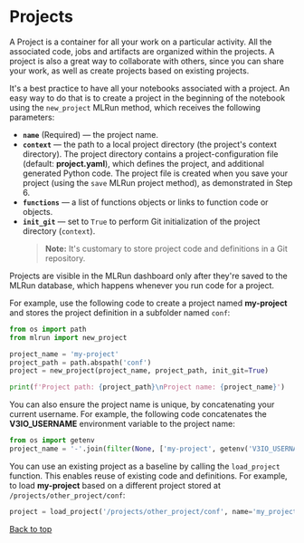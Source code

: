 <a id="top"></a>
# Projects

A Project is a container for all your work on a particular activity. All the associated code, jobs and artifacts are organized within the projects. A project is also a great way to collaborate with others, since you can share your work, as well as create projects based on existing projects.


It's a best practice to have all your notebooks associated with a project. An easy way to do that is to create a project in the beginning of the notebook using the `new_project` MLRun method, which receives the following parameters:

- **`name`** (Required) &mdash; the project name.
- **`context`** &mdash; the path to a local project directory (the project's context directory).
  The project directory contains a project-configuration file (default: **project.yaml**), which defines the project, and additional generated Python code.
  The project file is created when you save your project (using the `save` MLRun project method), as demonstrated in Step 6.
- **`functions`** &mdash; a list of functions objects or links to function code or objects.
- **`init_git`** &mdash; set to `True` to perform Git initialization of the project directory (`context`).
  > **Note:** It's customary to store project code and definitions in a Git repository.

Projects are visible in the MLRun dashboard only after they're saved to the MLRun database, which happens whenever you run code for a project.

For example, use the following code to create a project named **my-project** and stores the project definition in a subfolder named `conf`:

```python
from os import path
from mlrun import new_project

project_name = 'my-project'
project_path = path.abspath('conf')
project = new_project(project_name, project_path, init_git=True)

print(f'Project path: {project_path}\nProject name: {project_name}')
```

You can also ensure the project name is unique, by concatenating your current username. For example, the following code concatenates the **V3IO_USERNAME** environment variable to the project name:

```python
from os import getenv
project_name = '-'.join(filter(None, ['my-project', getenv('V3IO_USERNAME', None)]))
```

You can use an existing project as a baseline by calling the `load_project` function. This enables reuse of existing code and definitions. For example, to load **my-project** based on a different project stored at `/projects/other_project/conf`:

```python
project = load_project('/projects/other_project/conf', name='my_project')
```

[Back to top](#top)
